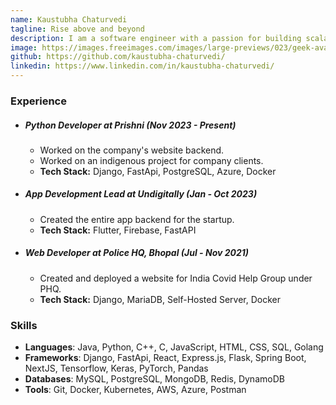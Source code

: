 ```yaml
---
name: Kaustubha Chaturvedi
tagline: Rise above and beyond
description: I am a software engineer with a passion for building scalable and reliable systems.
image: https://images.freeimages.com/images/large-previews/023/geek-avatar-1632962.jpg
github: https://github.com/kaustubha-chaturvedi/
linkedin: https://www.linkedin.com/in/kaustubha-chaturvedi/
---
```

### Experience

- ##### **Python Developer at Prishni (Nov 2023 - Present)**
    - Worked on the company's website backend.
    - Worked on an indigenous project for company clients.
    - **Tech Stack:** Django, FastApi, PostgreSQL, Azure, Docker

- ##### **App Development Lead at Undigitally (Jan - Oct 2023)**
    - Created the entire app backend for the startup.
    - **Tech Stack:** Flutter, Firebase, FastAPI

- ##### **Web Developer at Police HQ, Bhopal (Jul - Nov 2021)**
    - Created and deployed a website for India Covid Help Group under PHQ.
    - **Tech Stack:** Django, MariaDB, Self-Hosted Server, Docker

### Skills
- **Languages**: Java, Python, C++, C, JavaScript, HTML, CSS, SQL, Golang
- **Frameworks**: Django, FastApi, React, Express.js, Flask, Spring Boot, NextJS, Tensorflow, Keras, PyTorch, Pandas
- **Databases**: MySQL, PostgreSQL, MongoDB, Redis, DynamoDB
- **Tools**: Git, Docker, Kubernetes, AWS, Azure, Postman
